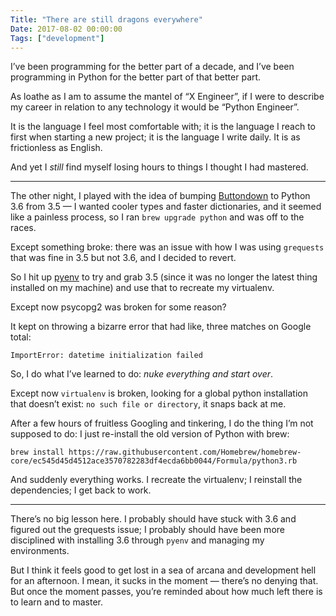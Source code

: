 ```yaml
---
Title: "There are still dragons everywhere"
Date: 2017-08-02 00:00:00
Tags: ["development"]
---
```


<p>I’ve been programming for the better part of a decade, and I’ve been programming in Python for the better part of that better part.</p>


<p>As loathe as I am to assume the mantel of “X Engineer”, if I were to describe my career in relation to any technology it would be “Python Engineer”.</p>


<p>It is the language I feel most comfortable with; it is the language I reach to first when starting a new project; it is the language I write daily.  It is as frictionless as English.</p>


<p>And yet I <em>still</em> find myself losing hours to things I thought I had mastered.</p>

<!--more-->

<hr/>


<p>The other night, I played with the idea of bumping <a href="https://buttondown.email">Buttondown</a> to Python 3.6 from 3.5 — I wanted cooler types and faster dictionaries, and it seemed like a painless process, so I ran <code>brew upgrade python</code> and was off to the races.</p>


<p>Except something broke: there was an issue with how I was using <code>grequests</code> that was fine in 3.5 but not 3.6, and I decided to revert.</p>


<p>So I hit up <a href="https://github.com/pyenv/pyenv">pyenv</a> to try and grab 3.5 (since it was no longer the latest thing installed on my machine) and use that to recreate my virtualenv.</p>


<p>Except now psycopg2 was broken for some reason?</p>


<p>It kept on throwing a bizarre error that had like, three matches on Google total:</p>


<pre><code>ImportError: datetime initialization failed
</code></pre>


<p>So, I do what I’ve learned to do: <em>nuke everything and start over</em>.</p>


<p>Except now <code>virtualenv</code> is broken, looking for a global python installation that doesn’t exist: <code>no such file or directory</code>, it snaps back at me.</p>


<p>After a few hours of fruitless Googling and tinkering, I do the thing I’m not supposed to do: I just re-install the old version of Python with brew:</p>


<pre><code>brew install https://raw.githubusercontent.com/Homebrew/homebrew-core/ec545d45d4512ace3570782283df4ecda6bb0044/Formula/python3.rb
</code></pre>


<p>And suddenly everything works.  I recreate the virtualenv; I reinstall the dependencies; I get back to work.</p>


<hr/>


<p>There’s no big lesson here.  I probably should have stuck with 3.6 and figured out the grequests issue; I probably should have been more disciplined with installing 3.6 through <code>pyenv</code> and managing my environments.</p>


<p>But I think it feels good to get lost in a sea of arcana and development hell for an afternoon.  I mean, it sucks in the moment — there’s no denying that.  But once the moment passes, you’re reminded about how much left there is to learn and to master.</p>


<p></p>
	